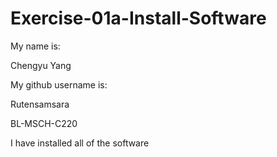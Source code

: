 # Exercise-01a-Install-Software
My name is:

Chengyu Yang

My github username is:

Rutensamsara

BL-MSCH-C220

I have installed all of the software